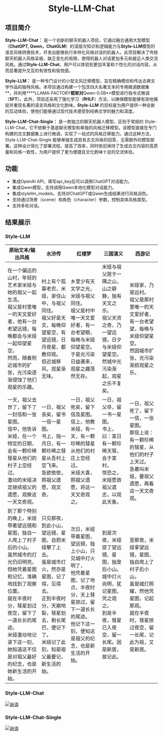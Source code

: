 <div align="center">
<h1>Style-LLM-Chat</h1>
</div>

## 项目简介

**Style-LLM-Chat：** 是一个创新的聊天机器人项目，它通过融合通用大型模型（**ChatGPT, Qwen，ChatGLM**）的深层次知识和逻辑能力与**Style-LLM**模型的语言风格转换技术，开发出能够执行多样化风格对话的机器人。此项目解决了传统聊天机器人风格呆板、缺乏变化的局限，使得机器人对话更加多元和接近人类交流风格。通过**Style-LLM-Chat**，用户可以体验到更加丰富和个性化的对话内容，从而显著提升交互的有效性和愉悦感。

**Style-LLM：** 是一种专门设计的小型文风迁移模型，旨在精确模仿和传达古典文学作品的独特风格。本项目通过构建一个包含四大名著文本的专用微调数据集**，并利用****LLAMA-FACTORY**框架对**Qwen-0.5B**模型进行指令式微调（**SFT**）。此外，项目还采用了强化学习（**RHLF**）方法，以确保模型能够有效地捕捉并重现名著的语言风格和文化韵味。**Style-LLM** 的目标是为用户提供一种全新的互动体验，使他们能够通过现代技术感受到经典文学的魅力和深度。

**Style-LLM-Chat-Single：** 是一款独立的聊天机器人模型，区别于常规的 Style-LLM-Chat，它不依赖于基底聊天模型和单独的风格迁移模型。该模型直接在专门构建的古文数据集上进行微调，实现了一站式的风格迁移能力。通过这种方法，Style-LLM-Chat-Single 能够单独生成具有古文风格的回答，无需额外的模型部署。这种设计简化了部署流程，提高了效率，同时依旧保持了生成古文内容的高质量和风格一致性，为用户提供了更为便捷且文化韵味十足的交流体验。


## 功能

- 集成OpenAI API，填写api_key后可以调用ChatGPT对话能力。
- 集成Qwen模型，支持调用Qwen本地化模型对话能力。
- 集成stylellm_models，支持对ChatGPT或Qwen生成结果进行风格润色。
- 支持通过场景（scene）和角色（character）参数，控制具体风格类型。
- 支持多轮对话。

## 结果展示

### Style-LLM


| 原始文本/输出风格                                                                                                                                                                                                                                                                        | 水浒传                                                                                                                                                                                                           | 红楼梦                                                                                                                                                                                     | 三国演义                                                                                                                                       | 西游记                                                                                                                                                     |
| ---------------------------------------------------------------------------------------------------------------------------------------------------------------------------------------------------------------------------------------------------------------------------------------- | ---------------------------------------------------------------------------------------------------------------------------------------------------------------------------------------------------------------- | ------------------------------------------------------------------------------------------------------------------------------------------------------------------------------------------ | ---------------------------------------------------------------------------------------------------------------------------------------------- | ---------------------------------------------------------------------------------------------------------------------------------------------------------- |
| 在一个偏远的山村，年轻的艺术家米娅与她的祖父一起生活。<br />祖父是村里唯一的天文爱好者，他有一台老望远镜，每晚都会与米娅一起仰望星空。<br />然而，随着附近城市的扩张，光污染逐渐侵蚀了他们观星的乐趣。                                                                                   | 村上有个孤寡老农，米娅，家住山中，与祖父同住。<br />祖父好是天文，每晚仰望星空，有望远镜，日月夜星，都教仰观。<br />但近城移风，观星渐无味。                                                                     | 乡里少有天文学之光，米娅与祖父同住。<br />祖父是村中唯一天文爱好者，有一台老望眼，每晚与米娅仰望星空。<br />于是光污染日益袭来，观星之趣荡然无存。                                         | 米娅与祖父居于一隅之山，山之僻静，独有天文之乐。<br />祖父天资之奇，乃一望远镜，日夕与米娅仰望星空。<br />然城中光污染渐起，观星之乐不复矣。   | 米娅家，乃是远村。<br />祖父是那村里唯一的天文爱好者，有一台老望望，每晚与米娅仰望星空。<br />然因城市扩张，光污染渐损观星之乐。                           |
| 一天，祖父去世了，留下了一封信和一张星图。<br />信中，他告诉米娅，在一个特定的日期，会有一颗珍稀彗星从他们的村子上空经过。<br />激动的米娅决定继续祖父的遗愿，观察这一天文奇观。                                                                                                         | 一日，祖父丧矣，留书一信一星图。<br />书上，指一月日，有一颗珍稀之彗星从吾村上空飞来。<br />急欲依依，照祖父遗愿，观文奇。                                                                                       | 一日，祖父死矣，留下信及星图。<br />信上，他教米娅，有一天，有一颗珍稀的彗星从他们的村庄上空经过。<br />米娅大喜，照祖父遗愿，将这一天文奇观之。                                           | 一日，祖父卒，留一书一星图。<br />书上，曰：某日有一颗珍稀天彗，会于某村。<br />惊恐之，米娅愿效祖父遗志，以观此天象。                         | 一日，祖父死了，留下一信，一张星图。<br />那信上说：有一颗珍稀的彗星，从他们的村子上天过。<br />急着叫米娅，要祖父遗愿，再看这一天文奇观。                 |
| 到了那个特别的晚上，米娅带着望远镜和星图，独自一人爬上了村子后的小山。<br />虽然城市的灯光仍旧明亮，但她凭着星图和记忆，准确地找到了观察位置。<br />就在半夜时分，彗星划过夜空，留下了一道长长的尾迹。<br />米娅激动地记录下这一刻，她知道这不仅是对祖父最好的纪念，也是她新生活的开始。 | 只见那夜，到此小山，望远镜，星图，自把米娅攀了上去。<br />虽是城市灯火，然亦是星图，记了得，见得去。<br />正到半夜时分，天崩地裂，彗星划去，剩长尾巴，便记下了。<br />米娅记了此刻，知是祖父最要记，新生活的始。 | 次日，米娅带着星图，望远镜，独上小山，只见城中灯火明了，<br />他凭着星图，记了地点，半夜时分，天上彗星掠过，留下一道长长的尾迹。<br />他记下这一刻，便知这是祖父的纪念，也是新生活的开始。 | 到是次夜，米娅提了望远镜、星图，独登后小山。<br />城中灯火尚明，犹记星图，凭之观之。<br />到是半夜，彗星已入夜空，留一长尾。因是新居，故记此。 | 至那夜，米娅拿望远镜，星图，独自爬上了村子后小山。<br />虽是城灯照耀，然他凭星图，记起那观。<br />就在半夜时，彗星掠过夜空，留一长尾，记此为祖，又是新居。 |

### Style-LLM-Chat



[![链滴](/root/autodl-tmp/LLaMA-Factory/assets/Quicker_20240901_140419.png)](https://ld246.com)


### **Style-LLM-Chat-Single**


[![链滴](/root/autodl-tmp/LLaMA-Factory/assets/Quicker_20240901_141029.png)]()
